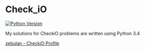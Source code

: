 # Check_iO

[![Python Version](https://img.shields.io/badge/python-3.4-blue.svg)]()

My solutions for CheckiO problems are written using Python 3.4

[zebulan - CheckiO Profile](http://www.checkio.org/user/zebulan/)
